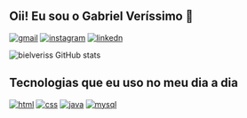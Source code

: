 ## Oii! Eu sou o Gabriel Veríssimo 👋

[![gmail](https://img.shields.io/badge/Gmail-D14836?style=for-the-badge&logo=gmail&logoColor=white)](https://mail.google.com/mail/u/1/#inbox)
[![instagram](https://img.shields.io/badge/Instagram-E4405F?style=for-the-badge&logo=instagram&logoColor=white)](https://www.instagram.com/_biielvr/)
[![linkedn](https://img.shields.io/badge/LinkedIn-0077B5?style=for-the-badge&logo=linkedin&logoColor=white)](https://www.linkedin.com/in/gabrielverissimo3/)

![bielveriss GitHub stats](https://github-readme-stats.vercel.app/api?username=bielveriss&show_icons=true&theme=radical)

## Tecnologias que eu uso no meu dia a dia

[![html](https://img.shields.io/badge/HTML5-E34F26?style=for-the-badge&logo=html5&logoColor=white)]()
[![css](https://img.shields.io/badge/CSS3-1572B6?style=for-the-badge&logo=css3&logoColor=white)]()
[![java](https://img.shields.io/badge/Java-ED8B00?style=for-the-badge&logo=openjdk&logoColor=white)]()
[![mysql](https://img.shields.io/badge/MySQL-00000F?style=for-the-badge&logo=mysql&logoColor=white)]()
